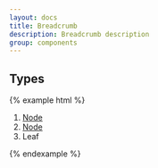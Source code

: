 ```yaml
---
layout: docs
title: Breadcrumb
description: Breadcrumb description
group: components
---
```


## Types ##
{% example html %}
<nav aria-label="Breadcrumb">
   <ol class="sv-breadcrumb">
      <li class="sv-breadcrumb__item"><a class="sv-link" href="#">Node</a></li>
      <li class="sv-breadcrumb__item"><a class="sv-link" href="#">Node</a></li>
      <li class="sv-breadcrumb__item">Leaf</li>
   </ol>
</nav>
{% endexample %}
